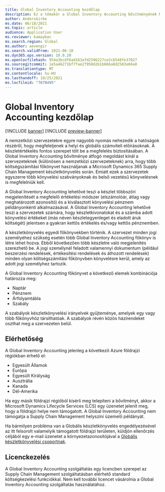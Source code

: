 ```yaml
---
title: Global Inventory Accounting kezdőlap
description: Ez a témakör a Global Inventory Accounting bővítményének Microsoft Dynamics 365 Supply Chain Management kezdőlapja.
author: AndersGirke
ms.date: 06/18/2021
ms.topic: article
audience: Application User
ms.reviewer: kamaybac
ms.search.region: Global
ms.author: aevengir
ms.search.validFrom: 2021-06-18
ms.dyn365.ops.version: 10.0.20
ms.openlocfilehash: 954a3bcdf6ad163afd2596227ce2c8548fe37027
ms.sourcegitcommit: 1e5a46271bf7fae2f958d2b1b666a8d2583e04a8
ms.translationtype: MT
ms.contentlocale: hu-HU
ms.lasthandoff: 10/25/2021
ms.locfileid: "7678495"
---
```

# <a name="global-inventory-accounting-home-page"></a>Global Inventory Accounting kezdőlap

[!INCLUDE [banner](../includes/banner.md)]
[!INCLUDE [preview-banner](../includes/preview-banner.md)] <!--KFM: Until 4/30/2022 -->

A nemzetközi szervezetekre egyre nagyobb nyomás nehezedik a hatóságok részéről, hogy megfeleljenek a helyi és globális számviteli előírásoknak. A készletértékelés fontos szerepet tölt be a megfelelés biztosításában. A Global Inventory Accounting bővítménye átfogó megoldást kínál a szervezeteknek (különösen a nemzetközi szervezeteknek) arra, hogy több költségszámítási főkönyvet használjanak a Microsoft Dynamics 365 Supply Chain Management készletkönyvelés során. Emiatt ezek a szervezetek egyszerre több könyvelési szabványoknak és belső vezetésű könyvelésnek is megfelelniük kell.

A Global Inventory Accounting lehetővé teszi a készlet többszöri megjelenítését a megfelelő értékelési módszer (elszámolóár, átlag vagy meghatározott azonosító) és a kiválasztott könyvelési pénznem példányonkénti alkalmazásával. A Global Inventory Accounting lehetővé teszi a szervezetek számára, hogy készletkivonatokat és a számba adott könyvelési értékeket (más néven készletegyenleget és eladott áruk költségét) jelentsen a gyakran kettős értékelés és/vagy kettős pénznemben.

A készletkönyvelés egyedi főkönyvekben történik. A szervezet minden jogi személyéhez szükség esetén több Global Inventory Accounting főkönyv is létre lehet hozva. Ebből következően több készletre való megjelenítés szerezhető be. A jogi személynél feladott valamennyi dokumentum (például beszerzési rendelések, értékesítési rendelések és áthozott rendelések) minden olyan költségszámítási főkönyvben könyvelésre kerül, amely az adott jogi személyhez tartozik.

A Global Inventory Accounting főkönyvet a következő elemek kombinációja határozza meg:

- Naptár
- Pénznem
- Árfolyamtábla
- Szabály

A szabályok készletkönyvelési irányelvek gyűjteménye, amelyek egy vagy több főkönyvhöz társíthatóak. A szabályok révén közös házirendeket oszthat meg a szervezeten belül.

## <a name="availability"></a>Elérhetőség

A Global Inventory Accounting jelenleg a következő Azure földrajzi régiókban érhető el:

- Egyesült Államok
- Európa
- Egyesült Királyság
- Ausztrália
- Kanada
- Dél-Amerika

Ha egy másik földrajzi régióból kísérli meg telepíteni a bővítményt, akkor a Microsoft Dynamics Lifecycle Services (LCS) egy üzenetet jelenít meg, hogy a földrajzi helye nem támogatott. A Global Inventory Accounting nem támogatja a Supply Chain Management helyszíni üzemelő példányát.

Ha bármilyen probléma van a Globális készletkönyvelés engedélyezésével az itt felsorolt valamelyik támogatott földrajzi területen, küldjön ellenőrzés céljából egy e-mail üzenetet a környezetazonosítójával a [Globális készletkönyvelési csoportnak](mailto:GlobalInvAccount@microsoft.com).

## <a name="licensing"></a>Licenckezelés

A Global Inventory Accounting szolgáltatás egy licencben szerepel az Supply Chain Management szolgáltatásban elérhető standard költségkezelési funkciókkal. Nem kell további licencet vásárolnia a Global Inventory Accounting szolgáltatás használatához.
